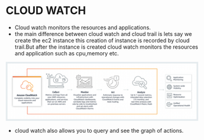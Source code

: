 # **CLOUD WATCH**

* Cloud watch monitors the resources and applications.
* the main difference between cloud watch and cloud trail is lets say we create the ec2 instance this creation
of instance is recorded by cloud trail.But after the instance is created cloud watch monitors the resources and 
application such as cpu,memory etc.

<img src="images/cloudwatch.png">
 
* cloud watch also allows you to query and see the graph of actions.
